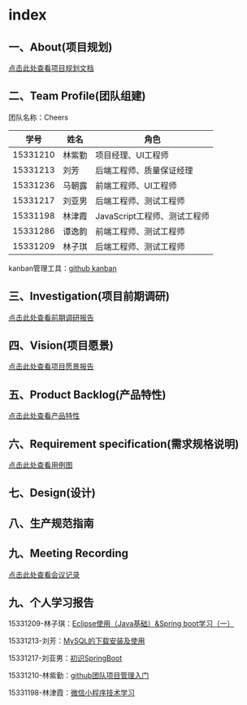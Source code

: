 # index
## 一、About(项目规划)
[点击此处查看项目规划文档](https://github.com/E-Order/Dashboard/blob/master/document/About.md)
## 二、Team Profile(团队组建)
团队名称：Cheers

学号|姓名|角色|
----|----|----|
15331210  |林紫勤  |项目经理、UI工程师
15331213  |刘芳  |后端工程师、质量保证经理
15331236  |马朝露  |前端工程师、UI工程师
15331217  |刘亚男  |后端工程师、测试工程师
15331198  |林津霞  |JavaScript工程师、测试工程师
15331286  |谭逸韵  |前端工程师、测试工程师
15331209  |林子琪  |后端工程师、测试工程师

kanban管理工具：[github kanban](https://github.com/orgs/E-Order/projects/1)

## 三、Investigation(项目前期调研)
[点击此处查看前期调研报告](https://github.com/E-Order/Dashboard/blob/master/document/Investigation.md)
## 四、Vision(项目愿景)
[点击此处查看项目愿景报告](https://github.com/E-Order/Dashboard/blob/master/document/Vision.md)
## 五、Product Backlog(产品特性)
[点击此处查看产品特性](https://github.com/E-Order/Dashboard/blob/master/document/Product_Backlog.md)
## 六、Requirement specification(需求规格说明)
[点击此处查看用例图](https://github.com/E-Order/Dashboard/blob/master/document/graph/%E7%94%A8%E4%BE%8B%E5%9B%BE.png)
## 七、Design(设计)
## 八、生产规范指南
## 九、Meeting Recording
[点击此处查看会议记录](https://github.com/E-Order/Dashboard/blob/master/document/meet_recording.md)
## 九、个人学习报告
15331209-林子琪：[Eclipse使用（Java基础）&Spring boot学习（一） ](https://blog.csdn.net/qq_32335095/article/details/79889667)


15331213-刘芳：[MySQL的下载安装及使用](https://blog.csdn.net/qq_35278061/article/details/79890250)

15331217-刘亚男：[初识SpringBoot](https://south270.github.io/blog/2018/04/12/first-study-report/)

15331210-林紫勤：[github团队项目管理入门](https://blog.csdn.net/ulricalin/article/details/79948569)

15331198-林津霞：[微信小程序技术学习](https://blog.csdn.net/KatharinLin/article/details/79921398)

